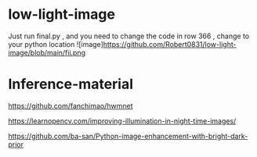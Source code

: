 # low-light-image
Just run final.py , and you need to change the code in row 366 , change to your python location 
![image]https://github.com/Robert0831/low-light-image/blob/main/fii.png
# Inference-material
https://github.com/fanchimao/hwmnet

https://learnopencv.com/improving-illumination-in-night-time-images/

https://github.com/ba-san/Python-image-enhancement-with-bright-dark-prior
